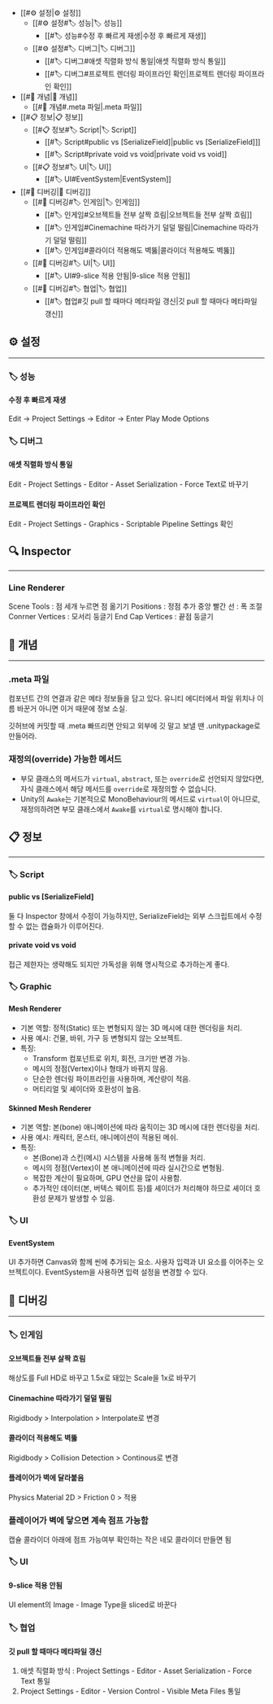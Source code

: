 - [[#⚙️ 설정|⚙️ 설정]]
	- [[#⚙️ 설정#🏷️ 성능|🏷️ 성능]]
		- [[#🏷️ 성능#수정 후 빠르게 재생|수정 후 빠르게 재생]]
	- [[#⚙️ 설정#🏷️ 디버그|🏷️ 디버그]]
		- [[#🏷️ 디버그#애셋 직렬화 방식 통일|애셋 직렬화 방식 통일]]
		- [[#🏷️ 디버그#프로젝트 렌더링 파이프라인 확인|프로젝트 렌더링 파이프라인 확인]]
- [[#💾 개념|💾 개념]]
	- [[#💾 개념#.meta 파일|.meta 파일]]
- [[#📋 정보|📋 정보]]
	- [[#📋 정보#🏷️ Script|🏷️ Script]]
		- [[#🏷️ Script#public vs [SerializeField]|public vs [SerializeField]]]
		- [[#🏷️ Script#private void vs void|private void vs void]]
	- [[#📋 정보#🏷️ UI|🏷️ UI]]
		- [[#🏷️ UI#EventSystem|EventSystem]]
- [[#🦫 디버깅|🦫 디버깅]]
	- [[#🦫 디버깅#🏷️ 인게임|🏷️ 인게임]]
		- [[#🏷️ 인게임#오브젝트들 전부 살짝 흐림|오브젝트들 전부 살짝 흐림]]
		- [[#🏷️ 인게임#Cinemachine 따라가기 덜덜 떨림|Cinemachine 따라가기 덜덜 떨림]]
		- [[#🏷️ 인게임#콜라이더 적용해도 벽뚫|콜라이더 적용해도 벽뚫]]
	- [[#🦫 디버깅#🏷️ UI|🏷️ UI]]
		- [[#🏷️ UI#9-slice 적용 안됨|9-slice 적용 안됨]]
	- [[#🦫 디버깅#🏷️ 협업|🏷️ 협업]]
		- [[#🏷️ 협업#깃 pull 할 때마다 메타파일 갱신|깃 pull 할 때마다 메타파일 갱신]]




## ⚙️ 설정
---

### 🏷️ 성능

#### 수정 후 빠르게 재생
Edit → Project Settings → Editor → Enter Play Mode Options


### 🏷️ 디버그

#### 애셋 직렬화 방식 통일
Edit - Project Settings - Editor - Asset Serialization - Force Text로 바꾸기

#### 프로젝트 렌더링 파이프라인 확인
Edit - Project Settings - Graphics - Scriptable Pipeline Settings 확인



## 🔍 Inspector
---

### Line Renderer
Scene Tools : 점 세개 누르면 점 옮기기
Positions : 정점 추가
중앙 빨간 선 : 폭 조절
Conrner Vertices : 모서리 둥글기
End Cap Vertices : 끝점 둥글기





## 💾 개념
---
### .meta 파일
컴포넌트 간의 연결과 같은 메타 정보들을 담고 있다.
유니티 에디터에서 파일 위치나 이름 바꾼거 아니면 이거 때문에 정보 소실.

깃허브에 커밋할 때 .meta 빠뜨리면 안되고
외부에 깃 말고 보낼 땐 .unitypackage로 만들어라.

### 재정의(override) 가능한 메서드
- 부모 클래스의 메서드가 `virtual`, `abstract`, 또는 `override`로 선언되지 않았다면, 자식 클래스에서 해당 메서드를 `override`로 재정의할 수 없습니다.
- Unity의 `Awake`는 기본적으로 MonoBehaviour의 메서드로 `virtual`이 아니므로, 재정의하려면 부모 클래스에서 `Awake`를 `virtual`로 명시해야 합니다.



## 📋 정보
---
### 🏷️ Script

#### public vs [SerializeField]
둘 다 Inspector 창에서 수정이 가능하지만, 
SerializeField는 외부 스크립트에서 수정할 수 없는 캡슐화가 이루어진다.

#### private void vs void
접근 제한자는 생략해도 되지만 가독성을 위해 명시적으로 추가하는게 좋다.

### 🏷️ Graphic

#### Mesh Renderer
- 기본 역할: 정적(Static) 또는 변형되지 않는 3D 메시에 대한 렌더링을 처리.
- 사용 예시: 건물, 바위, 가구 등 변형되지 않는 오브젝트.
- 특징:
  - Transform 컴포넌트로 위치, 회전, 크기만 변경 가능.
  - 메시의 정점(Vertex)이나 형태가 바뀌지 않음.
  - 단순한 렌더링 파이프라인을 사용하며, 계산량이 적음.
  - 머티리얼 및 셰이더와 호환성이 높음.
#### Skinned Mesh Renderer
- 기본 역할: 본(bone) 애니메이션에 따라 움직이는 3D 메시에 대한 렌더링을 처리.
- 사용 예시: 캐릭터, 몬스터, 애니메이션이 적용된 메쉬.
- 특징:
  - 본(Bone)과 스킨(메시) 시스템을 사용해 동적 변형을 처리.
  - 메시의 정점(Vertex)이 본 애니메이션에 따라 실시간으로 변형됨.
  - 복잡한 계산이 필요하며, GPU 연산을 많이 사용함.
  - 추가적인 데이터(본, 버텍스 웨이트 등)를 셰이더가 처리해야 하므로 셰이더 호환성 문제가 발생할 수 있음.

### 🏷️ UI
#### EventSystem
UI 추가하면 Canvas와 함께 씬에 추가되는 요소.
사용자 입력과 UI 요소를 이어주는 오브젝트이다.
EventSystem을 사용하면 입력 설정을 변경할 수 있다.








## 🦫 디버깅
---
### 🏷️ 인게임
#### 오브젝트들 전부 살짝 흐림
해상도를 Full HD로 바꾸고 1.5x로 돼있는 Scale을 1x로 바꾸기

#### Cinemachine 따라가기 덜덜 떨림
Rigidbody > Interpolation > Interpolate로 변경

#### 콜라이더 적용해도 벽뚫
Rigidbody > Collision Detection > Continous로 변경

#### 플레이어가 벽에 달라붙음
Physics Material 2D > Friction 0 > 적용

### 플레이어가 벽에 닿으면 계속 점프 가능함
캡슐 콜라이더 아래에 점프 가능여부 확인하는 작은 네모 콜라이더 만들면 됨


### 🏷️ UI
#### 9-slice 적용 안됨
UI element의 Image - Image Type을 sliced로 바꾼다

### 🏷️ 협업
#### 깃 pull 할 때마다 메타파일 갱신
1. 애셋 직렬화 방식 : Project Settings - Editor - Asset Serialization - Force Text 통일
2. Project Settings - Editor - Version Control - Visible Meta Files 통일

